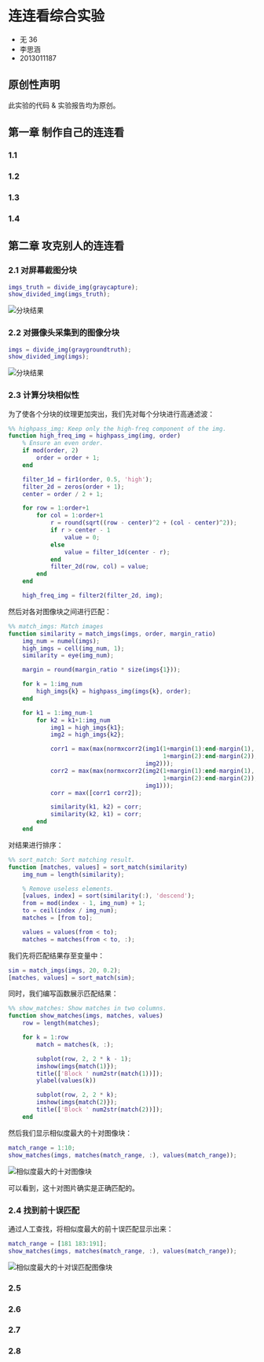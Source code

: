 # 连连看综合实验

* 无 36
* 李思涵
* 2013011187

## 原创性声明

此实验的代码 & 实验报告均为原创。


## 第一章 制作自己的连连看

### 1.1
### 1.2
### 1.3
### 1.4

## 第二章 攻克别人的连连看

### 2.1 对屏幕截图分块

```matlab
imgs_truth = divide_img(graycapture);
show_divided_img(imgs_truth);
```

![分块结果](divide_graygroundtruth.png)

### 2.2 对摄像头采集到的图像分块

```matlab
imgs = divide_img(graygroundtruth);
show_divided_img(imgs);
```

![分块结果](divide_graycapture.png)

### 2.3 计算分块相似性

为了使各个分块的纹理更加突出，我们先对每个分块进行高通滤波：

```matlab
%% highpass_img: Keep only the high-freq component of the img.
function high_freq_img = highpass_img(img, order)
    % Ensure an even order.
    if mod(order, 2)
        order = order + 1;
    end

    filter_1d = fir1(order, 0.5, 'high');
    filter_2d = zeros(order + 1);
    center = order / 2 + 1;

    for row = 1:order+1
        for col = 1:order+1
            r = round(sqrt((row - center)^2 + (col - center)^2));
            if r > center - 1
                value = 0;
            else
                value = filter_1d(center - r);
            end
            filter_2d(row, col) = value;
        end
    end

    high_freq_img = filter2(filter_2d, img);
```

然后对各对图像块之间进行匹配：

```matlab
%% match_imgs: Match images
function similarity = match_imgs(imgs, order, margin_ratio)
    img_num = numel(imgs);
    high_imgs = cell(img_num, 1);
    similarity = eye(img_num);

    margin = round(margin_ratio * size(imgs{1}));

    for k = 1:img_num
        high_imgs{k} = highpass_img(imgs{k}, order);
    end

    for k1 = 1:img_num-1
        for k2 = k1+1:img_num
            img1 = high_imgs{k1};
            img2 = high_imgs{k2};

            corr1 = max(max(normxcorr2(img1(1+margin(1):end-margin(1), ...
                                            1+margin(2):end-margin(2)), ...
                                       img2)));
            corr2 = max(max(normxcorr2(img2(1+margin(1):end-margin(1), ...
                                            1+margin(2):end-margin(2)), ...
                                       img1)));
            corr = max([corr1 corr2]);

            similarity(k1, k2) = corr;
            similarity(k2, k1) = corr;
        end
    end
```

对结果进行排序：

```matlab
%% sort_match: Sort matching result.
function [matches, values] = sort_match(similarity)
    img_num = length(similarity);

    % Remove useless elements.
    [values, index] = sort(similarity(:), 'descend');
    from = mod(index - 1, img_num) + 1;
    to = ceil(index / img_num);
    matches = [from to];

    values = values(from < to);
    matches = matches(from < to, :);
```

我们先将匹配结果存至变量中：

```matlab
sim = match_imgs(imgs, 20, 0.2);
[matches, values] = sort_match(sim);
```

同时，我们编写函数展示匹配结果：

```matlab
%% show_matches: Show matches in two columns.
function show_matches(imgs, matches, values)
    row = length(matches);

    for k = 1:row
        match = matches(k, :);

        subplot(row, 2, 2 * k - 1);
        imshow(imgs{match(1)});
        title(['Block ' num2str(match(1))]);
        ylabel(values(k))

        subplot(row, 2, 2 * k);
        imshow(imgs{match(2)});
        title(['Block ' num2str(match(2))]);
    end
```

然后我们显示相似度最大的十对图像块：

```matlab
match_range = 1:10;
show_matches(imgs, matches(match_range, :), values(match_range));
```

![相似度最大的十对图像块](10_matches.png)

可以看到，这十对图片确实是正确匹配的。

### 2.4 找到前十误匹配

通过人工查找，将相似度最大的前十误匹配显示出来：

```matlab
match_range = [181 183:191];
show_matches(imgs, matches(match_range, :), values(match_range));
```

![相似度最大的十对误匹配图像块](10_mismatches.png)

### 2.5
### 2.6
### 2.7
### 2.8
